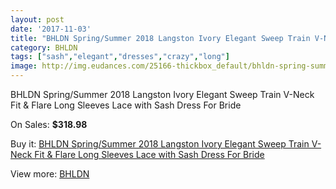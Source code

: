 ```yaml
---
layout: post
date: '2017-11-03'
title: "BHLDN Spring/Summer 2018 Langston Ivory Elegant Sweep Train V-Neck Fit & Flare Long Sleeves Lace with Sash Dress For Bride"
category: BHLDN
tags: ["sash","elegant","dresses","crazy","long"]
image: http://img.eudances.com/25166-thickbox_default/bhldn-spring-summer-2018-langston-ivory-elegant-sweep-train-v-neck-fit-flare-long-sleeves-lace-with-sash-dress-for-bride.jpg
---
```

BHLDN Spring/Summer 2018 Langston Ivory Elegant Sweep Train V-Neck Fit & Flare Long Sleeves Lace with Sash Dress For Bride

On Sales: **$318.98**
<a href="https://www.eudances.com/en/bhldn/8335-bhldn-spring-summer-2018-langston-ivory-elegant-sweep-train-v-neck-fit-flare-long-sleeves-lace-with-sash-dress-for-bride.html"><amp-img layout="responsive" width="600" height="600" src="//img.eudances.com/25166-thickbox_default/bhldn-spring-summer-2018-langston-ivory-elegant-sweep-train-v-neck-fit-flare-long-sleeves-lace-with-sash-dress-for-bride.jpg" alt="BHLDN Spring/Summer 2018 Langston Ivory Elegant Sweep Train V-Neck Fit & Flare Long Sleeves Lace with Sash Dress For Bride 0" /></a>
<a href="https://www.eudances.com/en/bhldn/8335-bhldn-spring-summer-2018-langston-ivory-elegant-sweep-train-v-neck-fit-flare-long-sleeves-lace-with-sash-dress-for-bride.html"><amp-img layout="responsive" width="600" height="600" src="//img.eudances.com/25170-thickbox_default/bhldn-spring-summer-2018-langston-ivory-elegant-sweep-train-v-neck-fit-flare-long-sleeves-lace-with-sash-dress-for-bride.jpg" alt="BHLDN Spring/Summer 2018 Langston Ivory Elegant Sweep Train V-Neck Fit & Flare Long Sleeves Lace with Sash Dress For Bride 1" /></a>
<a href="https://www.eudances.com/en/bhldn/8335-bhldn-spring-summer-2018-langston-ivory-elegant-sweep-train-v-neck-fit-flare-long-sleeves-lace-with-sash-dress-for-bride.html"><amp-img layout="responsive" width="600" height="600" src="//img.eudances.com/25169-thickbox_default/bhldn-spring-summer-2018-langston-ivory-elegant-sweep-train-v-neck-fit-flare-long-sleeves-lace-with-sash-dress-for-bride.jpg" alt="BHLDN Spring/Summer 2018 Langston Ivory Elegant Sweep Train V-Neck Fit & Flare Long Sleeves Lace with Sash Dress For Bride 2" /></a>
<a href="https://www.eudances.com/en/bhldn/8335-bhldn-spring-summer-2018-langston-ivory-elegant-sweep-train-v-neck-fit-flare-long-sleeves-lace-with-sash-dress-for-bride.html"><amp-img layout="responsive" width="600" height="600" src="//img.eudances.com/25168-thickbox_default/bhldn-spring-summer-2018-langston-ivory-elegant-sweep-train-v-neck-fit-flare-long-sleeves-lace-with-sash-dress-for-bride.jpg" alt="BHLDN Spring/Summer 2018 Langston Ivory Elegant Sweep Train V-Neck Fit & Flare Long Sleeves Lace with Sash Dress For Bride 3" /></a>
<a href="https://www.eudances.com/en/bhldn/8335-bhldn-spring-summer-2018-langston-ivory-elegant-sweep-train-v-neck-fit-flare-long-sleeves-lace-with-sash-dress-for-bride.html"><amp-img layout="responsive" width="600" height="600" src="//img.eudances.com/25167-thickbox_default/bhldn-spring-summer-2018-langston-ivory-elegant-sweep-train-v-neck-fit-flare-long-sleeves-lace-with-sash-dress-for-bride.jpg" alt="BHLDN Spring/Summer 2018 Langston Ivory Elegant Sweep Train V-Neck Fit & Flare Long Sleeves Lace with Sash Dress For Bride 4" /></a>

Buy it: [BHLDN Spring/Summer 2018 Langston Ivory Elegant Sweep Train V-Neck Fit & Flare Long Sleeves Lace with Sash Dress For Bride](https://www.eudances.com/en/bhldn/8335-bhldn-spring-summer-2018-langston-ivory-elegant-sweep-train-v-neck-fit-flare-long-sleeves-lace-with-sash-dress-for-bride.html "BHLDN Spring/Summer 2018 Langston Ivory Elegant Sweep Train V-Neck Fit & Flare Long Sleeves Lace with Sash Dress For Bride")

View more: [BHLDN](https://www.eudances.com/en/124-bhldn "BHLDN")